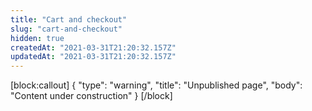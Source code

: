 ```yaml
---
title: "Cart and checkout"
slug: "cart-and-checkout"
hidden: true
createdAt: "2021-03-31T21:20:32.157Z"
updatedAt: "2021-03-31T21:20:32.157Z"
---
```

[block:callout]
{
  "type": "warning",
  "title": "Unpublished page",
  "body": "Content under construction"
}
[/block]